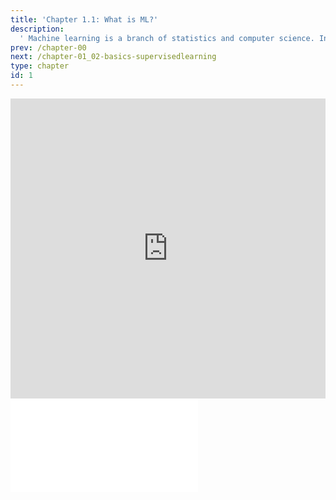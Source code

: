 ```yaml
---
title: 'Chapter 1.1: What is ML?'
description:
  ' Machine learning is a branch of statistics and computer science. In this chapter, you are going to know what machine learning is about and what it means for a computer program to "learn.'
prev: /chapter-00
next: /chapter-01_02-basics-supervisedlearning
type: chapter
id: 1
---
```



<exercise id="1" title="Video Lecture">
<iframe width="100%" height="480" src="https://www.youtube.com/embed/CCzx4UDkzpA" frameborder="0" allow="accelerometer; autoplay; encrypted-media; gyroscope; picture-in-picture" allowfullscreen></iframe>
</exercise>


<exercise id="2" title="Slides">
<object data="pdfs/1/slides-basics-whatisml.pdf
" type="application/pdf" style="width:100%;height:480px">
    <embed src="pdfs/1/slides-basics-whatisml.pdf
" type="application/pdf" />
</object>
</exercise>

